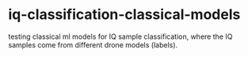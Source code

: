 # iq-classification-classical-models
testing classical ml models for IQ sample classification, where the IQ samples come from different drone models (labels). 
